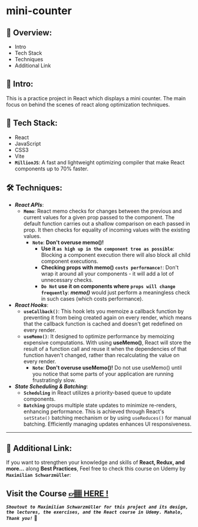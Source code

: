 # mini-counter

## 📣 Overview:

- Intro
- Tech Stack
- Techniques
- Additional Link

## 🔎 Intro:

This is a practice project in React which displays a mini counter. The main focus on behind the scenes of react along optimization techniques.

## 🧰 Tech Stack:

- React
- JavaScript
- CSS3
- Vite
- **`MillionJS`**: A fast and lightweight optimizing compiler that make React components up to 70% faster.

## 🛠️ Techniques:

- **_React APIs_**:
  - **`Memo`**: React memo checks for changes between the previous and current values for a given prop passed to the component. The default function carries out a shallow comparison on each passed in prop. It then checks for equality of incoming values with the existing values.
    - **`Note`**: **Don't overuse memo()!**
      - **Use it `as high up in the component tree as possible`**:
        Blocking a component execution there will also block all child component executions.
      - **Checking props with memo() `costs performance!`**: Don't wrap it around all your components - it will add a lot of unnecessary checks.
      - **`Do Not` use it on components where `props will change frequently`**: **_memo()_** would just perform a meaningless check in such cases (which costs performance).
- **_React Hooks_**:
  - **`useCallback()`**: This hook lets you memoize a callback function by preventing it from being created again on every render, which means that the callback function is cached and doesn't get redefined on every render.
  - **`useMemo()`**: It designed to optimize performance by memoizing expensive computations. With using **useMemo()**, React will store the result of a function call and reuse it when the dependencies of that function haven't changed, rather than recalculating the value on every render.
    - **`Note`**: **Don't overuse useMemo()!**
      Do not use useMemo() until you notice that some parts of your application are running frustratingly slow.
- **_State Scheduling & Batching_**:
  - **`Scheduling`** in React utilizes a priority-based queue to update components.
  - **`Batching`** groups multiple state updates to minimize re-renders, enhancing performance.
    This is achieved through React's `setState()` batching mechanism or by using `useReduces()` for manual batching. Efficiently managing updates enhances UI responsiveness.

---

## 🔗 Additional Link:

If you want to strengthen your knowledge and skills of **React, Redux, and more...** along **Best Practices**, Feel free to check this course on Udemy by **`Maximilian Schwarzmüller`**:

## Visit the Course [&#128073;&#127997; **HERE !**](https://www.udemy.com/course/react-the-complete-guide-incl-redux/)

**_`Shoutout to Maximilian Schwarzmüller for this project and its design, the lectures, the exercises, and the React course in Udemy. Mahalo, Thank you!`_** 🌺
